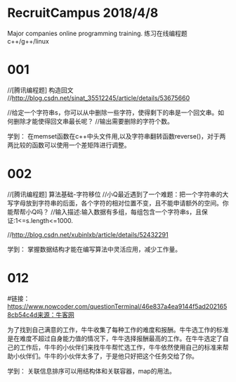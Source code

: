 # RecruitCampus 2018/4/8
Major companies online programming training.
练习在线编程题
c++/g++/linux

# 001
//[腾讯编程题] 构造回文
//http://blog.csdn.net/sinat_35512245/article/details/53675660

//给定一个字符串s，你可以从中删除一些字符，使得剩下的串是一个回文串。如何删除才能使得回文串最长呢？
//输出需要删除的字符个数。

学到：
在memset函数在c++中头文件用<cstring>,以及字符串翻转函数reverse()，对于两两比较的函数可以使用一个差矩阵进行调整。


# 002
//[腾讯编程题] 算法基础-字符移位
//小Q最近遇到了一个难题：把一个字符串的大写字母放到字符串的后面，各个字符的相对位置不变，且不能申请额外的空间。你能帮帮小Q吗？
//输入描述:输入数据有多组，每组包含一个字符串s，且保证:1<=s.length<=1000.

//http://blog.csdn.net/xubinlxb/article/details/52432291

学到：
掌握数据结构才能在编写算法中灵活应用，减少工作量。


# 012
#链接：https://www.nowcoder.com/questionTerminal/46e837a4ea9144f5ad2021658cb54c4d来源：牛客网

为了找到自己满意的工作，牛牛收集了每种工作的难度和报酬。牛牛选工作的标准是在难度不超过自身能力值的情况下，牛牛选择报酬最高的工作。在牛牛选定了自己的工作后，牛牛的小伙伴们来找牛牛帮忙选工作，牛牛依然使用自己的标准来帮助小伙伴们。牛牛的小伙伴太多了，于是他只好把这个任务交给了你。 

学到：
关联信息排序可以用结构体和关联容器，map的用法。
